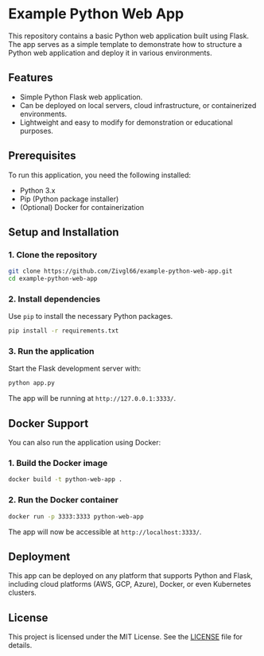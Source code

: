 # Example Python Web App

This repository contains a basic Python web application built using Flask. The app serves as a simple template to demonstrate how to structure a Python web application and deploy it in various environments.

## Features

- Simple Python Flask web application.
- Can be deployed on local servers, cloud infrastructure, or containerized environments.
- Lightweight and easy to modify for demonstration or educational purposes.

## Prerequisites

To run this application, you need the following installed:

- Python 3.x
- Pip (Python package installer)
- (Optional) Docker for containerization

## Setup and Installation

### 1. Clone the repository

```bash
git clone https://github.com/Zivgl66/example-python-web-app.git
cd example-python-web-app
```

### 2. Install dependencies

Use `pip` to install the necessary Python packages.

```bash
pip install -r requirements.txt
```

### 3. Run the application

Start the Flask development server with:

```bash
python app.py
```

The app will be running at `http://127.0.0.1:3333/`.

## Docker Support

You can also run the application using Docker:

### 1. Build the Docker image

```bash
docker build -t python-web-app .
```

### 2. Run the Docker container

```bash
docker run -p 3333:3333 python-web-app
```

The app will now be accessible at `http://localhost:3333/`.

## Deployment

This app can be deployed on any platform that supports Python and Flask, including cloud platforms (AWS, GCP, Azure), Docker, or even Kubernetes clusters.

## License

This project is licensed under the MIT License. See the [LICENSE](LICENSE) file for details.
